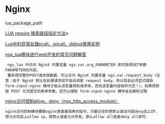 # Nginx

lua_package_path



[LUA require 搜索路径指定方法](http://blog.csdn.net/langeldep/article/details/8289199)o

[Lua中的异常处理pcall、xpcall、debug使用实例](http://www.jb51.net/article/55522.htm)

[ngx_lua模块进行web开发的常见问题解答](http://chaoslawful.iteye.com/blog/730463)

	 ngx_lua 中访问 NginX 内置变量 ngx.var.arg_PARAMETER 即可获得GET参数PARAMETER的内容。 
	 要获得完整的POST请求体数据，可以访问 NginX 内置变量 ngx.var.request_body（注意：由于 NginX 默认在处理请求前不自动读取 request body，所以目前必须显式借助 form-input-nginx 模块才能从该变量得到请求体，否则该变量内容始终为空！）。如果想获取 POST 方式提交的表单参数，还可以借助 form-input-nginx 模块省去解析过程


[nginx访问控制allow、deny（ngx_http_access_module）](https://www.ttlsa.com/linux/nginx-modules-ngx_http_access_module/)

	nginx访问控制模块要数nginx里面最简单的指令，只要记住你想禁止谁访问就deny加上IP，想允许则加上allow ip，想禁止或者允许所有，那么allow all或者deny all即可.